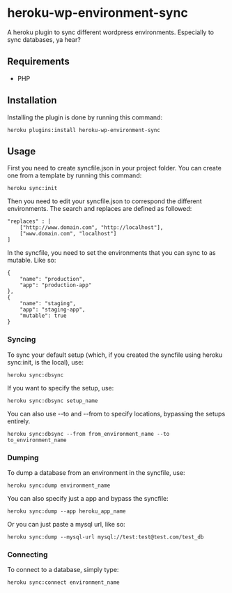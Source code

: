 # heroku-wp-environment-sync

A heroku plugin to sync different wordpress environments. Especially to sync databases, ya hear?

## Requirements

- PHP

## Installation

Installing the plugin is done by running this command:
```
heroku plugins:install heroku-wp-environment-sync
```

## Usage

First you need to create syncfile.json in your project folder. You can create one from a template by running this command:
```
heroku sync:init
```

Then you need to edit your syncfile.json to correspond the different environments. The search and replaces are defined as followed:
```
"replaces" : [
    ["http://www.domain.com", "http://localhost"],
    ["www.domain.com", "localhost"]
]
```

In the syncfile, you need to set the environments that you can sync to as mutable.
Like so:
```
{
    "name": "production",
    "app": "production-app"
},
{
    "name": "staging",
    "app": "staging-app",
    "mutable": true
}
```

### Syncing

To sync your default setup (which, if you created the syncfile using heroku sync:init, is the local), use:
```
heroku sync:dbsync
```

If you want to specify the setup, use:
```
heroku sync:dbsync setup_name
```

You can also use --to and --from to specify locations, bypassing the setups entirely.
```
heroku sync:dbsync --from from_environment_name --to to_environment_name
```

### Dumping

To dump a database from an environment in the syncfile, use:
```
heroku sync:dump environment_name
```

You can also specify just a app and bypass the syncfile:
```
heroku sync:dump --app heroku_app_name
```

Or you can just paste a mysql url, like so:
```
heroku sync:dump --mysql-url mysql://test:test@test.com/test_db
```

### Connecting

To connect to a database, simply type:
```
heroku sync:connect environment_name
```